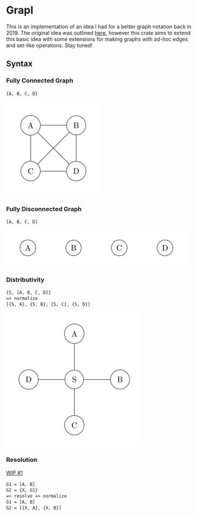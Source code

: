# Grapl

This is an implementation of an idea I had for a better graph notation back in
2019. The original idea was outlined [here][blog-1], however this crate aims to
extend this basic idea with some extensions for making graphs with ad-hoc edges
and set-like operations. Stay tuned!

## Syntax

### Fully Connected Graph

```
{A, B, C, D}
```
![](img/connected-graph.png)

### Fully Disconnected Graph

```
[A, B, C, D]
```
![](img/disconnected-graph.png)

### Distributivity

```
{S, [A, B, C, D]}
=> normalize
[{S, A}, {S, B}, {S, C}, {S, D}]
```
![](img/star-graph.png)

### Resolution
[WIP #1](https://github.com/nixpulvis/grapl/pull/1)

```
G1 = [A, B]
G2 = {X, G1}
=> resolve => normalize
G1 = [A, B]
G2 = [{X, A}, {X, B}]
```


[blog-1]: https://nixpulvis.com/ramblings/2025-08-15-graph-notation
